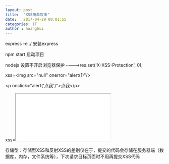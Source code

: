 ```yaml
---
layout: post
title:  "XSS简单攻击"
date:   2017-04-29 00:01:55
categories: IT
author : huanghui
---
```

express -e ./  安装express

npm start 启动项目

nodejs 设置不开启浏览器保护 ---->res.set('X-XSS-Protection', 0);

xss=&lt;img src="null" onerror="alert(1)"/&gt;

&lt;p onclick="alert('点我')"&gt;点我&lt;/p&gt;

xss=<iframe src="//baidu.com/t.html"></iframe>

存储型：存储型XSS和反射XSS的差别仅在于，提交的代码会存储在服务器端（数据库，内存，文件系统等），下次请求目标页面时不用再提交XSS代码

